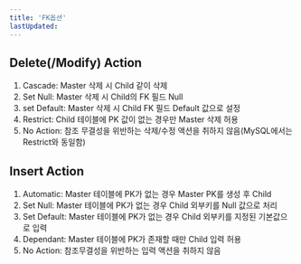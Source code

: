 ```yaml
---
title: 'FK옵션'
lastUpdated: 
---
```


## Delete(/Modify) Action

1. Cascade: Master 삭제 시 Child 같이 삭제
2. Set Null: Master 삭제 시 Child의 FK 필드 Null
3. set Default: Master 삭제 시 Child FK 필드 Default 값으로 설정
4. Restrict: Child 테이블에 PK 값이 없는 경우만 Master 삭제 허용
5. No Action: 참조 무결성을 위반하는 삭제/수정 액션을 취하지 않음(MySQL에서는 Restrict와 동일함)

## Insert Action

1. Automatic: Master 테이블에 PK가 없는 경우 Master PK를 생성 후 Child
2. Set Null: Master 테이블에 PK가 없는 경우 Child 외부키를 Null 값으로 처리
3. Set Default: Master 테이블에 PK가 없는 경우 Child 외부키를 지정된 기본값으로 입력
4. Dependant: Master 테이블에 PK가 존재할 때만 Child 입력 허용
5. No Action: 참조무결성을 위반하는 입력 액션을 취하지 않음